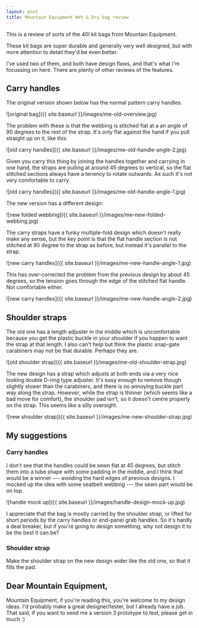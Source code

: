 ```yaml
---
layout: post
title: Mountain Equipment Wet & Dry bag review
---
```


This is a review of sorts of the 40l kit bags from Mountain Equipment.

These kit bags are super durable and generally very well designed, but with more attention to detail they'd be even better.

I've used two of them, and both have design flaws, and that's what I'm focussing on here. There are plenty of other reviews of the features.

## Carry handles
The original version shown below has the normal pattern carry handles.

![original bag]({{ site.baseurl }}/images/me-old-overview.jpg)

The problem with these is that the webbing is stitched flat at a an angle of 90 degrees to the rest of the strap. It's only flat against the hand if you pull straight up on it, like this:

![old carry handles]({{ site.baseurl }}/images/me-old-handle-angle-2.jpg)

 Given you carry this thing by joining the handles together and carrying in one hand, the straps are pulling at around 45 degrees to vertical, so the flat stitched sections always have a tenency to rotate outwards.
As such it's not very comfortable to carry.


![old carry handles]({{ site.baseurl }}/images/me-old-handle-angle-1.jpg)

The new version has a different design:

![new folded webbing]({{ site.baseurl }}/images/me-new-folded-webbing.jpg)

The carry straps have a funky multiple-fold design which doesn't really make any sense, but the key point is that the flat handle section is not stitched at 90 degree to the strap as before, but instead it's parallel to the strap.

![new carry handles]({{ site.baseurl }}/images/me-new-handle-angle-1.jpg)

This has over-corrected the problem from the previous design by about 45 degrees, so the tension goes through the edge of the stitched flat handle. Not comfortable either.


![new carry handles]({{ site.baseurl }}/images/me-new-handle-angle-2.jpg)

##  Shoulder straps
The old one has a length adjuster in the middle which is uncomfortable because you get the plastic buckle in your shoulder if you happen to want the strap at that length. I also can't help but think the plastic snap-gate carabiners may not be that durable. Perhaps they are.

![old shoulder strap]({{ site.baseurl }}/images/me-old-shoulder-strap.jpg)

 The new design has a strap which adjusts at both ends via a very nice looking double D-ring type adjuster.
It's easy enough to remove though slightly slower than the carabiners, and there is no annoying buckle part way along the strap. *However*, while the strap is thinner (which seems like a bad move for comfort), the shoulder pad isn't, so it doesn't centre properly on the strap. This seems like a silly oversight.

![new shoulder strap]({{ site.baseurl }}/images/me-new-shoulder-strap.jpg)

## My suggestions
### Carry handles
I don't see that the handles could be sewn flat at 45 degrees, but stitch them into a tube shape with some padding in the middle, and I think that would be a winner --- avoiding the hard edges of previous designs.
I mocked up the idea with some seatbelt webbing --- the sewn part would be on top.

![handle mock up]({{ site.baseurl }}/images/handle-design-mock-up.jpg)

I appreciate that the bag is mostly carried by the shoulder strap, or lifted for short periods by the carry handles or end-panel grab handles.
So it's hardly a deal breaker, but if you're going to design something, why not design it to be the best it can be?

### Shoulder strap
Make the shoulder strap on the new design wider like the old one, so that it fills the pad.


## Dear Mountain Equipment,
Mountain Equipment, if you're reading this, you're welcome to my design ideas. I'd probably make a great designer/tester, but I already have a job. That said, if you want to send me a version 3 prototype to test, please get in touch :)
